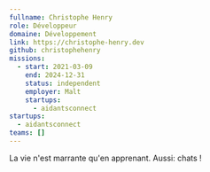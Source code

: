 ```yaml
---
fullname: Christophe Henry
role: Développeur
domaine: Développement
link: https://christophe-henry.dev
github: christophehenry
missions:
  - start: 2021-03-09
    end: 2024-12-31
    status: independent
    employer: Malt
    startups:
      - aidantsconnect
startups:
  - aidantsconnect
teams: []
---
```

La vie n'est marrante qu'en apprenant. Aussi: chats !
